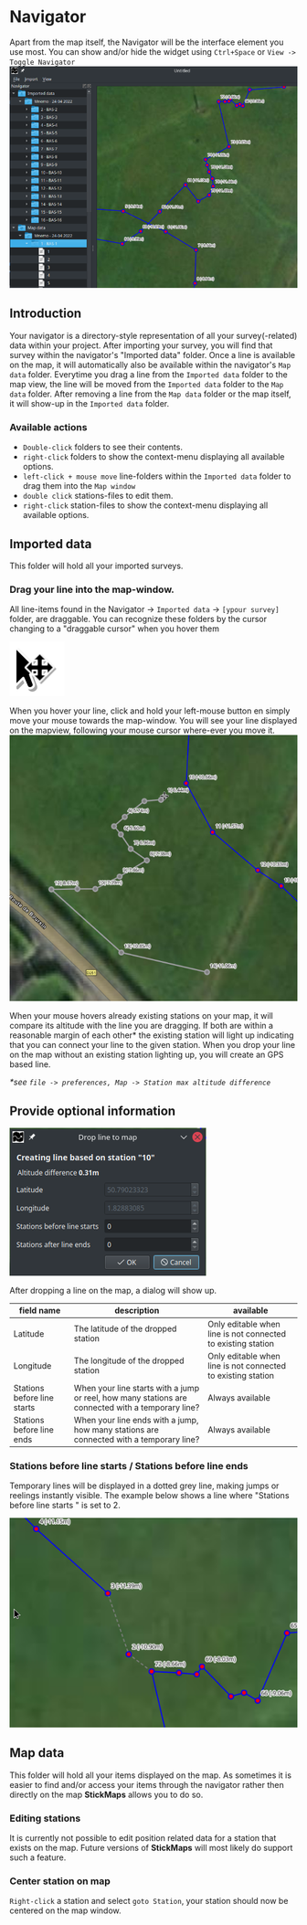 # Navigator
Apart from the map itself, the Navigator will be the interface element you use most.
You can show and/or hide the widget using `Ctrl+Space` or `View -> Toggle Navigator`
![navigator](../../images/navigator/page_1.png "Navigator")


## Introduction
Your navigator is a directory-style representation of all your survey(-related) data within your project.
After importing your survey, you will find that survey within the navigator's "Imported data" folder.
Once a line is available on the map, it will automatically also be available within the navigator's `Map data` folder.
Everytime you drag a line from the `Imported data` folder to the map view, the line will be moved from the `Imported data` folder to the `Map data` folder.
After removing a line from the `Map data` folder or the map itself, it will show-up in the `Imported data` folder.

### Available actions
- `Double-click` folders to see their contents.
- `right-click` folders to show the context-menu displaying all available options.
- `left-click + mouse move` line-folders within the `Imported data` folder to drag them into the `Map window`
- `double click` stations-files to edit them.
- `right-click` station-files to show the context-menu displaying all available options.

## Imported data
This folder will hold all your imported surveys.

### Drag your line into the map-window.
All line-items found in the Navigator -> `Imported data` -> `[ypour survey]` folder, are draggable.
You can recognize these folders by the cursor changing to a "draggable cursor" when you hover them

 ![cursor](../../images/navigator/drag_hover.png "cursor")

When you hover your line, click and hold your left-mouse button en simply move your mouse towards the map-window.
You will see your line displayed on the mapview, following your mouse cursor where-ever you move it.
![Drag&Drop](../../images/navigator/page_2.png "Drag&Drop")

When your mouse hovers already existing stations on your map, it will compare its altitude with the line you are dragging.
If both are within a reasonable margin of each other* the existing station will light up indicating that you can connect your line to the given station.
When you drop your line on the map without an existing station lighting up, you will create an GPS based line.


*\*see `file -> preferences, Map -> Station max altitude difference`*

## Provide optional information
![Drop dialog](../../images/navigator/page_3.png "Dailog")

After dropping a line on the map, a dialog will show up.

| field name | description | available |
| ----------- | ----------- | --------- |
| Latitude | The latitude of the dropped station | Only editable when line is not connected to existing station |
| Longitude | The longitude of the dropped station | Only editable when line is not connected to existing station |
| Stations before line starts | When your line starts with a jump or reel, how many stations are connected with a temporary line? | Always available |
| Stations before line ends | When your line ends with a jump, how many stations are connected with a temporary line? | Always available |


### Stations before line starts / Stations before line ends
Temporary lines will be displayed in a dotted grey line, making jumps or reelings instantly visible.
The example below shows a line where "Stations before line starts " is set to 2.
 
![Stations before line starts](../../images/navigator/page_4.png "Stations before line starts")

## Map data
This folder will hold all your items displayed on the map.
As sometimes it is easier to find and/or access your items through the navigator rather then directly on the map **StickMaps** allows you to do so.

### Editing stations
It is currently not possible to edit position related data for a station that exists on the map.
Future versions of **StickMaps** will most likely do support such a feature.

### Center station on map
`Right-click` a station and select `goto Station`, your station should now be centered on the map window.


